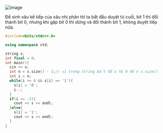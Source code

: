 ![image](https://github.com/user-attachments/assets/5571b5e4-5863-4dec-8a22-9b879c2bdac1)

Để sinh xâu kế tiếp của xâu nhị phân thì ta bắt đầu duyệt từ cuối, bit 1 thì đổi thành bit 0, nhưng khi gặp bit 0 thì dừng và đổi thành bit 1, không duyệt tiếp nữa.

```cpp
#include<bits/stdc++.h>

using namespace std;

string s;
int final = 0;
int main(){
  cin >> s;
  int n = s.size() - 1;// vì trong string bắt đầu từ 0 đến s.size() - 1
  int i = n;
  while(i >= 0 && s[i] == '1'){
    s[i] = '0';
    i--;
  }
  if(i == -1){
    cout << s << endl;
  }else{
    s[i] = '1';
    cout << s << endl;
  }
}
```
